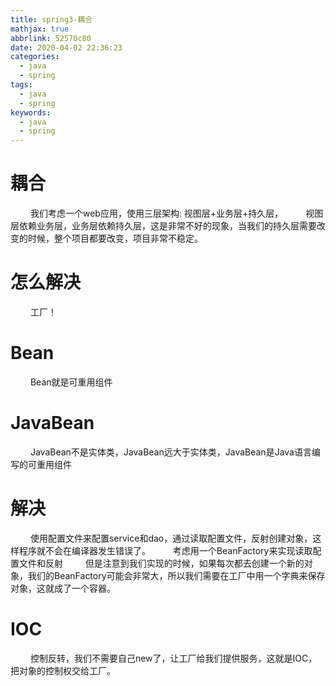 ```yaml
---
title: spring3-耦合
mathjax: true
abbrlink: 52570c80
date: 2020-04-02 22:36:23
categories:
  - java
  - spring
tags:
  - java
  - spring
keywords:
  - java
  - spring
---
```


# 耦合
&emsp;&emsp; 我们考虑一个web应用，使用三层架构: 视图层+业务层+持久层，
&emsp;&emsp; 视图层依赖业务层，业务层依赖持久层，这是非常不好的现象，当我们的持久层需要改变的时候，整个项目都要改变，项目非常不稳定。

# 怎么解决
&emsp;&emsp; 工厂！
<!-- more -->

# Bean
&emsp;&emsp; Bean就是可重用组件

# JavaBean
&emsp;&emsp; JavaBean不是实体类，JavaBean远大于实体类，JavaBean是Java语言编写的可重用组件

#  解决
&emsp;&emsp; 使用配置文件来配置service和dao，通过读取配置文件，反射创建对象，这样程序就不会在编译器发生错误了。
&emsp;&emsp; 考虑用一个BeanFactory来实现读取配置文件和反射
&emsp;&emsp; 但是注意到我们实现的时候，如果每次都去创建一个新的对象，我们的BeanFactory可能会非常大，所以我们需要在工厂中用一个字典来保存对象，这就成了一个容器。 

# IOC
&emsp;&emsp; 控制反转，我们不需要自己new了，让工厂给我们提供服务，这就是IOC，把对象的控制权交给工厂。
